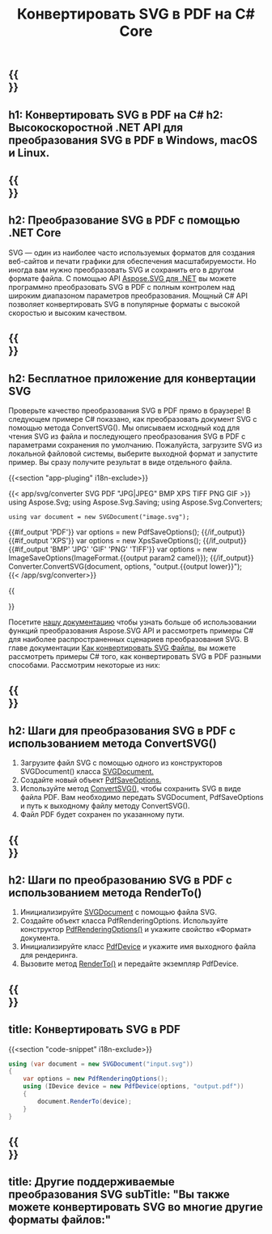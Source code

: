 ﻿---
translation: true
template: /templates/_template-conversion-child.md
title: Конвертировать SVG в PDF на C# Core
description: Загружайте и конвертируйте SVG в PDF с помощью .NET Core API в Windows, macOS и Linux. Попробуйте онлайн-конвертер SVG в PDF бесплатно!
url: /net/conversion/svg-to-pdf/
family: svg
platformtag: net
feature: conversion
informat: SVG
outformat: PDF
otherformats: GIF JPEG PNG TIFF BMP PDF XPS
---

{{<section banner>}}
---
h1: Конвертировать SVG в PDF на C#
h2: Высокоскоростной .NET API для преобразования SVG в PDF в Windows, macOS и Linux.
---

{{<section overview>}}
---
h2: Преобразование SVG в PDF с помощью .NET Core
---

SVG — один из наиболее часто используемых форматов для создания веб-сайтов и печати графики для обеспечения масштабируемости. Но иногда вам нужно преобразовать SVG и сохранить его в другом формате файла. С помощью API [Aspose.SVG для .NET](https://products.aspose.com/svg/net/) вы можете программно преобразовать SVG в PDF с полным контролем над широким диапазоном параметров преобразования. Мощный C# API позволяет конвертировать SVG в популярные форматы с высокой скоростью и высоким качеством.


{{<section demos>}}
---
h2: Бесплатное приложение для конвертации SVG
---

Проверьте качество преобразования SVG в PDF прямо в браузере! В следующем примере C# показано, как преобразовать документ SVG с помощью метода ConvertSVG(). Мы описываем исходный код для чтения SVG из файла и последующего преобразования SVG в PDF с параметрами сохранения по умолчанию. Пожалуйста, загрузите SVG из локальной файловой системы, выберите выходной формат и запустите пример. Вы сразу получите результат в виде отдельного файла.

{{<section "app-pluging" i18n-exclude>}}

{{< app/svg/converter SVG PDF "JPG|JPEG" BMP XPS TIFF PNG GIF >}}
using Aspose.Svg;
using Aspose.Svg.Saving;
using Aspose.Svg.Converters;

    using var document = new SVGDocument("image.svg");
{{#if_output 'PDF'}}
    var options = new PdfSaveOptions();
{{/if_output}}
{{#if_output 'XPS'}}
    var options = new XpsSaveOptions();
{{/if_output}}
{{#if_output 'BMP' 'JPG' 'GIF' 'PNG' 'TIFF'}}
    var options = new ImageSaveOptions(ImageFormat.{{output param2 camel}});
{{/if_output}}
    Converter.ConvertSVG(document, options, "output.{{output lower}}");   
{{< /app/svg/converter>}} 

{{<section documentation>}}

Посетите <a href="https://docs.aspose.com/svg/net/how-to-work-with-aspose-svg-api/converting/" target="_blank">нашу документацию</a> чтобы узнать больше об использовании функций преобразования Aspose.SVG API и рассмотреть примеры C# для наиболее распространенных сценариев преобразования SVG. В главе документации <a href="https://docs.aspose.com/svg/net/how-to-work-with-aspose-svg-api/converting/" target="_blank">Как конвертировать SVG Файлы</a>, вы можете рассмотреть примеры C# того, как конвертировать SVG в PDF разными способами. Рассмотрим некоторые из них:

{{<section steps1>}}
---
h2: Шаги для преобразования SVG в PDF с использованием метода ConvertSVG()
---
1. Загрузите файл SVG с помощью одного из конструкторов SVGDocument() класса [SVGDocument.](https://reference.aspose.com/svg/net/aspose.svg/svgdocument/)
1. Создайте новый объект [PdfSaveOptions.](https://reference.aspose.com/svg/net/aspose.svg.saving/pdfsaveoptions/)
1. Используйте метод [ConvertSVG(),](https://reference.aspose.com/svg/net/aspose.svg.converters/converter/convertsvg/) чтобы сохранить SVG в виде файла PDF. Вам необходимо передать SVGDocument, PdfSaveOptions и путь к выходному файлу методу ConvertSVG().
1. Файл PDF будет сохранен по указанному пути.

{{<section steps2>}}
---
h2: Шаги по преобразованию SVG в PDF с использованием метода RenderTo()
---
1. Инициализируйте [SVGDocument](https://reference.aspose.com/svg/net/aspose.svg/svgdocument/) с помощью файла SVG.
1. Создайте объект класса PdfRenderingOptions. Используйте конструктор [PdfRenderingOptions()](https://reference.aspose.com/svg/net/aspose.svg.rendering.pdf/pdfrenderingoptions/pdfrenderingoptions/) и укажите свойство «Формат» документа.
1. Инициализируйте класс [PdfDevice](https://reference.aspose.com/svg/net/aspose.svg.rendering.pdf/pdfdevice/) и укажите имя выходного файла для рендеринга.
1. Вызовите метод [RenderTo()](https://reference.aspose.com/svg/net/aspose.svg/svgdocument/renderto/) и передайте экземпляр PdfDevice.

{{<section code-text>}}
---
title: Конвертировать SVG в PDF
---

{{<section "code-snippet" i18n-exclude>}}

```cs
using (var document = new SVGDocument("input.svg"))
{
	var options = new PdfRenderingOptions();
	using (IDevice device = new PdfDevice(options, "output.pdf"))
	{
		document.RenderTo(device);                    
	}
}
```

{{<section other-conversions>}}
---
title: Другие поддерживаемые преобразования SVG
subTitle: "Вы также можете конвертировать SVG во многие другие форматы файлов:"
---